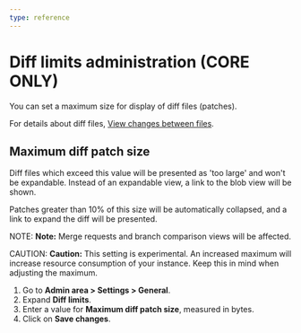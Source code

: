```yaml
---
type: reference
---
```


# Diff limits administration **(CORE ONLY)**

You can set a maximum size for display of diff files (patches).

For details about diff files, [View changes between files](../project/merge_requests/reviewing_and_managing_merge_requests.md#view-changes-between-file-versions).

## Maximum diff patch size

Diff files which exceed this value will be presented as 'too large' and won't
be expandable. Instead of an expandable view, a link to the blob view will be
shown.

Patches greater than 10% of this size will be automatically collapsed, and a
link to expand the diff will be presented.

NOTE: **Note:**
Merge requests and branch comparison views will be affected.

CAUTION: **Caution:**
This setting is experimental. An increased maximum will increase resource
consumption of your instance. Keep this in mind when adjusting the maximum.

1. Go to **Admin area > Settings > General**.
1. Expand **Diff limits**.
1. Enter a value for **Maximum diff patch size**, measured in bytes.
1. Click on **Save changes**.

<!-- ## Troubleshooting

Include any troubleshooting steps that you can foresee. If you know beforehand what issues
one might have when setting this up, or when something is changed, or on upgrading, it's
important to describe those, too. Think of things that may go wrong and include them here.
This is important to minimize requests for support, and to avoid doc comments with
questions that you know someone might ask.

Each scenario can be a third-level heading, e.g. `### Getting error message X`.
If you have none to add when creating a doc, leave this section in place
but commented out to help encourage others to add to it in the future. -->
